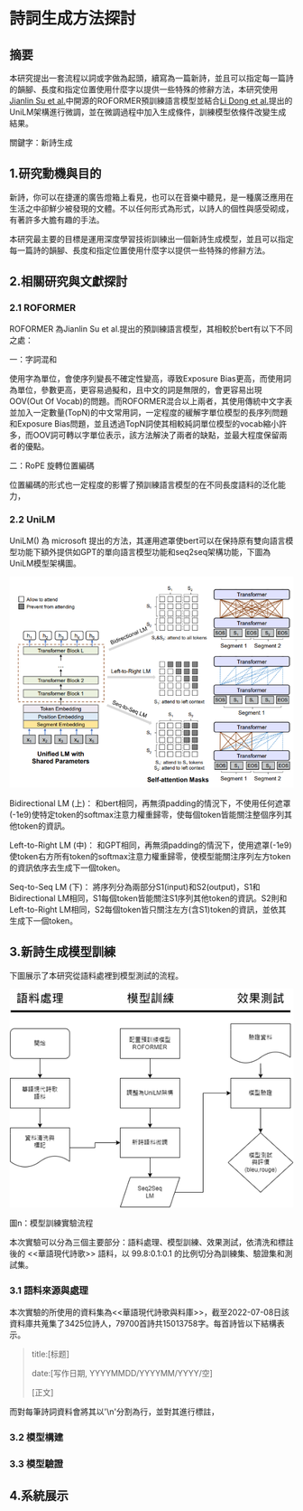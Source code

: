 # 詩詞生成方法探討

## 摘要

  本研究提出一套流程以詞或字做為起頭，續寫為一篇新詩，並且可以指定每一篇詩的韻腳、長度和指定位置使用什麼字以提供一些特殊的修辭方法，本研究使用[Jianlin Su et al.](https://arxiv.org/abs/2104.09864)中開源的ROFORMER預訓練語言模型並結合[Li Dong et al.](https://arxiv.org/abs/1905.03197)提出的UniLM架構進行微調，並在微調過程中加入生成條件，訓練模型依條件改變生成結果。

關鍵字：新詩生成

## 1.研究動機與目的

新詩，你可以在捷運的廣告燈箱上看見，也可以在音樂中聽見，是一種廣泛應用在生活之中卻鮮少被發現的文體。不以任何形式為形式，以詩人的個性與感受砌成，有著許多大膽有趣的手法。

本研究最主要的目標是運用深度學習技術訓練出一個新詩生成模型，並且可以指定每一篇詩的韻腳、長度和指定位置使用什麼字以提供一些特殊的修辭方法。

## 2.相關研究與文獻探討

### 2.1 ROFORMER

ROFORMER 為Jianlin Su et al.提出的預訓練語言模型，其相較於bert有以下不同之處：

一：字詞混和

使用字為單位，會使序列變長不確定性變高，導致Exposure Bias更高，而使用詞為單位，參數更高，更容易過擬和，且中文的詞是無限的，會更容易出現OOV(Out Of Vocab)的問題。而ROFORMER混合以上兩者，其使用傳統中文字表並加入一定數量(TopN)的中文常用詞，一定程度的緩解字單位模型的長序列問題和Exposure Bias問題，並且透過TopN詞使其相較純詞單位模型的vocab縮小許多，而OOV詞可轉以字單位表示，該方法解決了兩者的缺點，並最大程度保留兩者的優點。

二：RoPE 旋轉位置編碼

位置編碼的形式也一定程度的影響了預訓練語言模型的在不同長度語料的泛化能力，

### 2.2 UniLM

UniLM() 為 microsoft 提出的方法，其運用遮罩使bert可以在保持原有雙向語言模型功能下額外提供如GPT的單向語言模型功能和seq2seq架構功能，下圖為UniLM模型架構圖。

![unilm](./unilm.png)

Bidirectional LM (上)：
和bert相同，再無須padding的情況下，不使用任何遮罩(-1e9)使特定token的softmax注意力權重歸零，使每個token皆能關注整個序列其他token的資訊。

Left-to-Right LM (中)：
和GPT相同，再無須padding的情況下，使用遮罩(-1e9)使token右方所有token的softmax注意力權重歸零，使模型能關注序列左方token的資訊依序去生成下一個token。

Seq-to-Seq LM (下)：
將序列分為兩部分S1(input)和S2(output)，S1和Bidirectional LM相同，S1每個token皆能關注S1序列其他token的資訊。S2則和Left-to-Right LM相同，S2每個token皆只關注左方(含S1)token的資訊，並依其生成下一個token。

<!-- ### 2.3 platten & control signal -->

## 3.新詩生成模型訓練

下圖展示了本研究從語料處裡到模型測試的流程。

![詩詞實驗流程圖.png](./詩詞實驗流程圖.png)

圖n：模型訓練實驗流程

本次實驗可以分為三個主要部分：語料處理、模型訓練、效果測試，依清洗和標註後的 <<華語現代詩歌>> 語料，以 99.8:0.1:0.1 的比例切分為訓練集、驗證集和測試集。

### 3.1 語料來源與處理

本次實驗的所使用的資料集為<<華語現代詩歌與料庫>>，截至2022-07-08日該資料庫共蒐集了3425位詩人，79700首詩共15013758字。每首詩皆以下結構表示。

> title:[标题]
>
> date:[写作日期, YYYYMMDD/YYYYMM/YYYY/空]
>
> [正文]

而對每筆詩詞資料會將其以'\n'分割為行，並對其進行標註，

### 3.2 模型構建

### 3.3 模型驗證

## 4.系統展示
